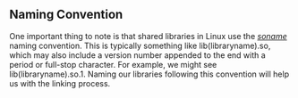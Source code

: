 
## Naming Convention
One important thing to note is that shared libraries in Linux use the [_soname_](https://en.wikipedia.org/wiki/Soname) naming convention. This is typically something like lib(libraryname).so, which may also include a version number appended to the end with a period or full-stop character. 
For example, we might see lib(libraryname).so.1. Naming our libraries following this convention will help us with the linking process.

